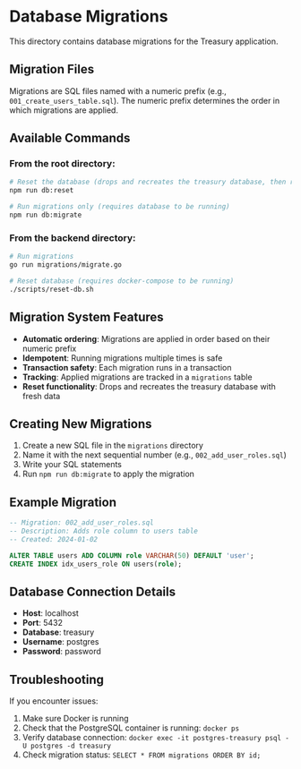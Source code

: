 # Database Migrations

This directory contains database migrations for the Treasury application.

## Migration Files

Migrations are SQL files named with a numeric prefix (e.g., `001_create_users_table.sql`). The numeric prefix determines the order in which migrations are applied.

## Available Commands

### From the root directory:

```bash
# Reset the database (drops and recreates the treasury database, then runs all migrations)
npm run db:reset

# Run migrations only (requires database to be running)
npm run db:migrate


```

### From the backend directory:

```bash
# Run migrations
go run migrations/migrate.go

# Reset database (requires docker-compose to be running)
./scripts/reset-db.sh


```

## Migration System Features

- **Automatic ordering**: Migrations are applied in order based on their numeric prefix
- **Idempotent**: Running migrations multiple times is safe
- **Transaction safety**: Each migration runs in a transaction
- **Tracking**: Applied migrations are tracked in a `migrations` table
- **Reset functionality**: Drops and recreates the treasury database with fresh data

## Creating New Migrations

1. Create a new SQL file in the `migrations` directory
2. Name it with the next sequential number (e.g., `002_add_user_roles.sql`)
3. Write your SQL statements
4. Run `npm run db:migrate` to apply the migration

## Example Migration

```sql
-- Migration: 002_add_user_roles.sql
-- Description: Adds role column to users table
-- Created: 2024-01-02

ALTER TABLE users ADD COLUMN role VARCHAR(50) DEFAULT 'user';
CREATE INDEX idx_users_role ON users(role);
```

## Database Connection Details

- **Host**: localhost
- **Port**: 5432
- **Database**: treasury
- **Username**: postgres
- **Password**: password

## Troubleshooting

If you encounter issues:

1. Make sure Docker is running
2. Check that the PostgreSQL container is running: `docker ps`
3. Verify database connection: `docker exec -it postgres-treasury psql -U postgres -d treasury`
4. Check migration status: `SELECT * FROM migrations ORDER BY id;`

